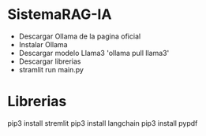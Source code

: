 # SistemaRAG-IA

- Descargar Ollama de la pagina oficial
- Instalar Ollama
- Descargar modelo Llama3 'ollama pull llama3'
- Descargar librerias
- stramlit run main.py

# Librerias

pip3 install stremlit
pip3 install langchain
pip3 install pypdf
